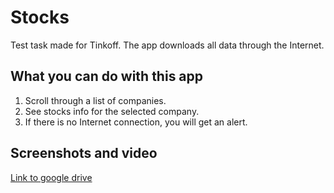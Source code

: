 # Stocks
Test task made for Tinkoff. The app downloads all data through the Internet.

## What you can do with this app

1. Scroll through a list of companies.
2. See stocks info for the selected company.
3. If there is no Internet connection, you will get an alert.

## Screenshots and video

[Link to google drive](https://drive.google.com/drive/folders/1ejeVsr9mzc0kd3vA9i_RFWcmyLynFErv?usp=sharing)
